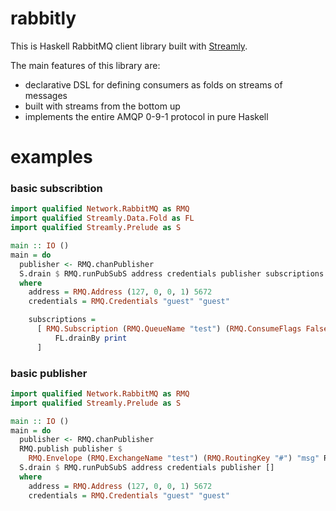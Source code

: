 # rabbitly

This is Haskell RabbitMQ client library built with [Streamly](https://hackage.haskell.org/package/streamly).

The main features of this library are:
- declarative DSL for defining consumers as folds on streams of messages
- built with streams from the bottom up
- implements the entire AMQP 0-9-1 protocol in pure Haskell

# examples

### basic subscribtion
```haskell
import qualified Network.RabbitMQ as RMQ
import qualified Streamly.Data.Fold as FL
import qualified Streamly.Prelude as S

main :: IO ()
main = do
  publisher <- RMQ.chanPublisher
  S.drain $ RMQ.runPubSubS address credentials publisher subscriptions
  where
    address = RMQ.Address (127, 0, 0, 1) 5672
    credentials = RMQ.Credentials "guest" "guest"

    subscriptions =
      [ RMQ.Subscription (RMQ.QueueName "test") (RMQ.ConsumeFlags False True False False) $
          FL.drainBy print
      ]
```

### basic publisher
```haskell
import qualified Network.RabbitMQ as RMQ
import qualified Streamly.Prelude as S

main :: IO ()
main = do
  publisher <- RMQ.chanPublisher
  RMQ.publish publisher $
    RMQ.Envelope (RMQ.ExchangeName "test") (RMQ.RoutingKey "#") "msg" RMQ.defaultProperties
  S.drain $ RMQ.runPubSubS address credentials publisher []
  where
    address = RMQ.Address (127, 0, 0, 1) 5672
    credentials = RMQ.Credentials "guest" "guest"
```
